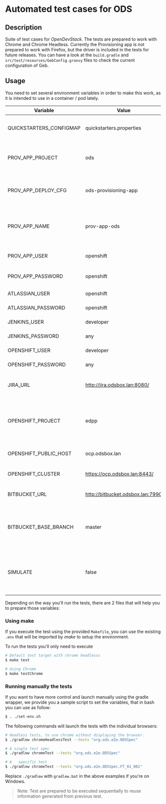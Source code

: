 # Automated test cases for ODS

## Description
Suite of test cases for *OpenDevStack*.
The tests are prepared to work with Chrome and Chrome Headless. Currently the Provisioning app is not prepared to work with Firefox, but the driver is included in the tests for future releases.
You can have a look at the `build.gradle` and `src/test/resources/GebConfig.groovy` files to check the current configuration of Geb.


## Usage
You need to set several environment variables in order to make this work, as it is intended to use in a container / pod lately.

| Variable                | Value                            | Description                                                                  |
|-------------------------|----------------------------------|----------------------------------------------------------------------------- |
| QUICKSTARTERS_CONFIGMAP | quickstarters.properties         | ConfigMap containing quickstarter configuration.                             |
| PROV_APP_PROJECT        | ods                              | Id of the OpenShift project of the provisioning app                          |
| PROV_APP_DEPLOY_CFG     | ods-provisioning-app             | Name of the deployment config of the provisioning app                        |
| PROV_APP_NAME           | prov-app-ods                     | Name of the provisioning app, as it appears in the public URL.               |
| PROV_APP_USER           | openshift                        | Provisioning app user name                                                   |
| PROV_APP_PASSWORD       | openshift                        | Provisioning app password                                                    |
| ATLASSIAN_USER          | openshift                        | Atlassian user name                                                          |
| ATLASSIAN_PASSWORD      | openshift                        | Atlassian password                                                           |
| JENKINS_USER            | developer                        | Jenkins user name                                                            |
| JENKINS_PASSWORD        | any                              | Jenkins password                                                             |
| OPENSHIFT_USER          | developer                        | Openshift user name                                                          |
| OPENSHIFT_PASSWORD      | any                              | Openshift password                                                           |
| JIRA_URL                | http://jira.odsbox.lan:8080/     | Url of Jira instance related with the prov app                               |
| OPENSHIFT_PROJECT       | edpp                             | project identifier for prov app in the preliminary tests(jira tests)         |
| OPENSHIFT_PUBLIC_HOST   | ocp.odsbox.lan                   | host where we can locate the prov app                                        |
| OPENSHIFT_CLUSTER       | https://ocp.odsbox.lan:8443/     | URL of the Openshift Cluster                                                 |
| BITBUCKET_URL           | http://bitbucket.odsbox.lan:7990 | Url of Bitbucket instance                                                    |
| BITBUCKET_BASE_BRANCH   | master                           | Branch of the HEAD branch of the OpenShift project. Not always master.       |
| SIMULATE                | false                            | Specify (true or false)  if we skip the creation of project, components, etc |

Depending on the way you'll run the tests, there are 2 files that will help you to prepare those variables:

### Using make

If you execute the test using the provided ```Makefile```, you can use the existing ```.env``` that will be imported by *make* to setup the environment.   

To run the tests you'll only need to execute
```sh
# Default test target with chrome headlesss
$ make test

# Using Chrome
$ make testChrome
``` 
### Running manually the tests
If you want to have more control and launch manually using the gradle wrapper, we provide you a sample script to set the variables, that in bash you can use as follow:
```sh
$ . ./set-env.sh
```


The following commands will launch the tests with the individual browsers:

```sh
# Headless tests, to use chrome without displaying the browser.
$ ./gradlew chromeHeadlessTest --tests "org.ods.e2e.ODSSpec"

# A single test spec
$ ./gradlew chromeTest --tests "org.ods.e2e.ODSSpec"

# A   specific test
$ ./gradlew chromeTest --tests "org.ods.e2e.ODSSpec.FT_01_001"
```

Replace `./gradlew` with `gradlew.bat` in the above examples if you're on Windows.

>Note: Test are prepared to be executed sequentially to reuse information generated from previous test. 